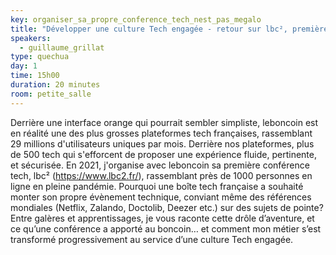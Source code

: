 ```yaml
---
key: organiser_sa_propre_conference_tech_nest_pas_megalo
title: "Développer une culture Tech engagée - retour sur lbc², première conférence tech par leboncoin"
speakers:
  - guillaume_grillat
type: quechua
day: 1
time: 15h00
duration: 20 minutes
room: petite_salle
---
```


Derrière une interface orange qui pourrait sembler simpliste, leboncoin est en réalité une des plus grosses plateformes tech françaises, rassemblant 29 millions d'utilisateurs uniques par mois. Derrière nos plateformes, plus de 500 tech qui s'efforcent de proposer une expérience fluide, pertinente, et sécurisée. En 2021, j'organise avec leboncoin sa première conférence tech, lbc² (https://www.lbc2.fr/), rassemblant près de 1000 personnes en ligne en pleine pandémie. Pourquoi une boîte tech française a souhaité monter son propre évènement technique, conviant même des références mondiales (Netflix, Zalando, Doctolib, Deezer etc.) sur des sujets de pointe? Entre galères et apprentissages, je vous raconte cette drôle d’aventure, et ce qu’une conférence a apporté au boncoin… et comment mon métier s’est transformé progressivement au service d’une culture Tech engagée.